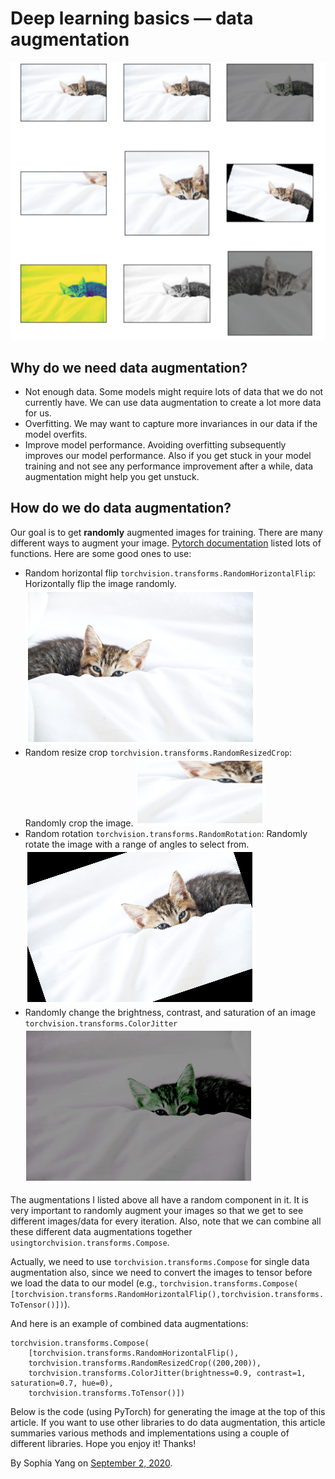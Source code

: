# Deep learning basics — data augmentation
![](data_augmentation.png)

## Why do we need data augmentation?
- Not enough data. Some models might require lots of data that we do not currently have. We can use data augmentation to create a lot more data for us.
- Overfitting. We may want to capture more invariances in our data if the model overfits.
- Improve model performance. Avoiding overfitting subsequently improves our model performance. Also if you get stuck in your model training and not see any performance improvement after a while, data augmentation might help you get unstuck.

## How do we do data augmentation?
Our goal is to get **randomly** augmented images for training. There are many different ways to augment your image. [Pytorch documentation](https://pytorch.org/docs/stable/torchvision/transforms.html) listed lots of functions. Here are some good ones to use:
- Random horizontal flip `torchvision.transforms.RandomHorizontalFlip`: Horizontally flip the image randomly.
![](cat1.png)
- Random resize crop `torchvision.transforms.RandomResizedCrop`: Randomly crop the image.
![](cat2.png)
- Random rotation `torchvision.transforms.RandomRotation`: Randomly rotate the image with a range of angles to select from.
![](cat3.png)
- Randomly change the brightness, contrast, and saturation of an image `torchvision.transforms.ColorJitter`
![](cat4.png)

The augmentations I listed above all have a random component in it. It is very important to randomly augment your images so that we get to see different images/data for every iteration. Also, note that we can combine all these different data augmentations together `usingtorchvision.transforms.Compose`.

Actually, we need to use `torchvision.transforms.Compose` for single data augmentation also, since we need to convert the images to tensor before we load the data to our model (e.g., `torchvision.transforms.Compose(
[torchvision.transforms.RandomHorizontalFlip(),torchvision.transforms.ToTensor()])`).

And here is an example of combined data augmentations: 
```
torchvision.transforms.Compose(
    [torchvision.transforms.RandomHorizontalFlip(), 
    torchvision.transforms.RandomResizedCrop((200,200)), 
    torchvision.transforms.ColorJitter(brightness=0.9, contrast=1, saturation=0.7, hue=0), 
    torchvision.transforms.ToTensor()])
```

Below is the code (using PyTorch) for generating the image at the top of this article. If you want to use other libraries to do data augmentation, this article summaries various methods and implementations using a couple of different libraries.
Hope you enjoy it! Thanks!

<script src="https://gist.github.com/sophiamyang/964c0a947d75c810282172a3251e8afa.js"></script>

By Sophia Yang on [September 2, 2020](https://medium.com/analytics-vidhya/deep-learning-topics-data-augmentation-a0d2f9ecdd66).